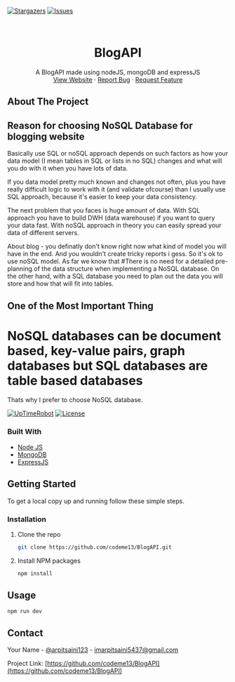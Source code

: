 <!--
*** Thanks for checking out the Best-README-Template. If you have a suggestion
*** that would make this better, please fork the repo and create a pull request
*** or simply open an issue with the tag "enhancement".
*** Thanks again! Now go create something AMAZING! :D
***
***
***
*** To avoid retyping too much info. Do a search and replace for the following:
*** ,BlogAPI, BlogAPI, A BlogAPI website made using nodeJS, mongoDB and expressJS
-->



<!-- PROJECT SHIELDS -->
<!--
*** I'm using markdown "reference style" links for readability.
*** Reference links are enclosed in brackets [ ] instead of parentheses ( ).
*** See the bottom of this document for the declaration of the reference variables
*** for contributors-url, forks-url, etc. This is an optional, concise syntax you may use.
*** https://www.markdownguide.org/basic-syntax/#reference-style-links
-->
[![Stargazers][stars-shield]][stars-url]
[![Issues][issues-shield]][issues-url]



<!-- PROJECT LOGO -->
<br />
<p align="center">
  <a href="https://github.com/codeme13/BlogAPI">
<!--     <img src="https://fontmeme.com/permalink/210128/2dd1c559b9f59998c51b723226715d97.png" alt="Logo" height="80"> -->
  </a>
  <h1 align="center">BlogAPI</h1>

  <p align="center">
    A BlogAPI made using nodeJS, mongoDB and expressJS
    <br />
    <a href="https://blogging.codeme13.repl.co/home">View Website</a>
    ·
    <a href="https://github.com/codeme13/BlogAPI/issues">Report Bug</a>
    ·
    <a href="https://github.com/codeme13/BlogAPI/issues">Request Feature</a>
  </p>
</p>




<!-- ABOUT THE PROJECT -->
## About The Project  

## Reason for choosing NoSQL Database for blogging website
<p> Basically use SQL or noSQL approach depends on such factors as how your data model (I mean  tables in SQL or lists in no SQL) changes and what will you do with it when you have lots of data.

If you data model pretty much known and changes not often, plus you have really difficult logic to work with it (and validate ofcourse) than I usually use SQL approach, because it's easier to keep your data consistency.

The next problem that you faces is huge amount of data. With SQL approach you have to build DWH (data warehouse) if you want to query your data fast. With noSQL approach in theory you can easily spread your data of different servers.

About blog - you definatly don't know right now what kind of model you will have in the end. And you wouldn't create tricky reports i gess. So it's ok to use noSQL model.
  As far we know that
  #There is no need for a detailed pre-planning of the data structure when implementing a NoSQL database. On the other hand, with a SQL database you need to plan out the data you will store and how that will fit into tables.
  ## One of the Most Important Thing
  # NoSQL databases can be document based, key-value pairs, graph databases but SQL databases are table based databases
  Thats why I prefer to choose NoSQL database.
  </p>



[![UpTimeRobot](https://img.shields.io/uptimerobot/ratio/7/m787581594-f7ddf3609b475948912e312a)](https://stats.uptimerobot.com/lE9mpSo4Nw)
[![License](https://img.shields.io/github/license/codeme13/BlogAPI)](https://github.com/codeme13/BlogAPI/blob/master/LICENSE)

### Built With

* [Node JS](https://nodejs.org/en/docs/)
* [MongoDB](https://docs.mongodb.com/)
* [ExpressJS](https://devdocs.io/express/)



<!-- GETTING STARTED -->
## Getting Started

To get a local copy up and running follow these simple steps.

### Installation

1. Clone the repo
   ```sh
   git clone https://github.com/codeme13/BlogAPI.git
   ```
2. Install NPM packages
   ```sh
   npm install
   ```

## Usage

```npm run dev```

<!-- CONTACT -->
## Contact

Your Name - [@arpitsaini123](https://twitter.com/arpitsaini123) - imarpitsaini5437@gmail.com

Project Link: [https://github.com/codeme13/BlogAPI](https://github.com/codeme13/BlogAPI)



<!-- MARKDOWN LINKS & IMAGES -->
<!-- https://www.markdownguide.org/basic-syntax/#reference-style-links -->
[contributors-shield]: https://img.shields.io/github/contributors/codeme13/BlogAPI.svg?style=for-the-badge
[contributors-url]: https://github.com/codeme13/BlogAPI/graphs/contributors
[forks-shield]: https://img.shields.io/github/forks/codeme13/BlogAPI.svg?style=for-the-badge
[forks-url]: https://github.com/codeme13/BlogAPI/network/members
[stars-shield]: https://img.shields.io/github/stars/codeme13/BlogAPI.svg?style=for-the-badge
[stars-url]: https://github.com/codeme13/BlogAPI/stargazers
[issues-shield]: https://img.shields.io/github/issues/codeme13/BlogAPI.svg?style=for-the-badge
[issues-url]: https://github.com/codeme13/BlogAPI/issues
[license-shield]: https://img.shields.io/github/license/codeme13/BlogAPI.svg?style=for-the-badge
[license-url]: https://github.com/codeme13/BlogAPI/blob/master/LICENSE.txt
[linkedin-shield]: https://img.shields.io/badge/-LinkedIn-black.svg?style=for-the-badge&logo=linkedin&colorB=555
[linkedin-url]: https://linkedin.com/in/codeme13


